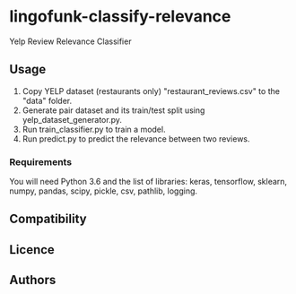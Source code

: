 lingofunk-classify-relevance
============================

Yelp Review Relevance Classifier

Usage
-----

1. Copy YELP dataset (restaurants only) "restaurant_reviews.csv" to the "data" folder.
2. Generate pair dataset and its train/test split using yelp_dataset_generator.py.
3. Run train_classifier.py to train a model.
4. Run predict.py to predict the relevance between two reviews.

### Requirements

You will need Python 3.6 and the list of libraries:
keras, tensorflow, sklearn, numpy, pandas, scipy, pickle, csv, pathlib, logging.

Compatibility
-------------

Licence
-------

Authors
-------
